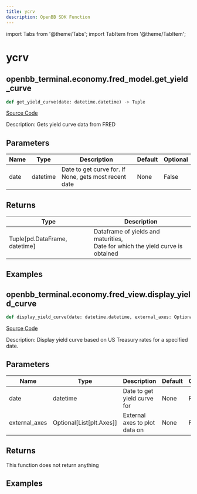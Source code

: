 ```yaml
---
title: ycrv
description: OpenBB SDK Function
---
```


import Tabs from '@theme/Tabs';
import TabItem from '@theme/TabItem';

# ycrv

<Tabs>
<TabItem value="model" label="Model" default>

## openbb_terminal.economy.fred_model.get_yield_curve

```python title='openbb_terminal/economy/fred_model.py'
def get_yield_curve(date: datetime.datetime) -> Tuple
```
[Source Code](https://github.com/OpenBB-finance/OpenBBTerminal/tree/main/openbb_terminal/economy/fred_model.py#L255)

Description: Gets yield curve data from FRED

## Parameters

| Name | Type | Description | Default | Optional |
| ---- | ---- | ----------- | ------- | -------- |
| date | datetime | Date to get curve for.  If None, gets most recent date | None | False |

## Returns

| Type | Description |
| ---- | ----------- |
| Tuple[pd.DataFrame, datetime] | Dataframe of yields and maturities,<br/>Date for which the yield curve is obtained |

## Examples



</TabItem>
<TabItem value="view" label="View">

## openbb_terminal.economy.fred_view.display_yield_curve

```python title='openbb_terminal/economy/fred_view.py'
def display_yield_curve(date: datetime.datetime, external_axes: Optional[List[matplotlib.axes._axes.Axes]], raw: bool, export: str) -> None
```
[Source Code](https://github.com/OpenBB-finance/OpenBBTerminal/tree/main/openbb_terminal/economy/fred_view.py#L187)

Description: Display yield curve based on US Treasury rates for a specified date.

## Parameters

| Name | Type | Description | Default | Optional |
| ---- | ---- | ----------- | ------- | -------- |
| date | datetime | Date to get yield curve for | None | False |
| external_axes | Optional[List[plt.Axes]] | External axes to plot data on | None | False |

## Returns

This function does not return anything

## Examples



</TabItem>
</Tabs>